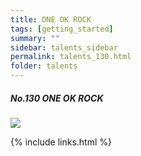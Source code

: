 ```yaml
---
title: ONE OK ROCK
tags: [getting_started]
summary: ""
sidebar: talents_sidebar
permalink: talents_130.html
folder: talents
---
```



##### No.130 ONE OK ROCK

![](https://yt3.ggpht.com/ytc/AKedOLTbCtN02EVfFE-YogZWgxCbRLhByR3LD-ACoef0xg=s176-c-k-c0x00ffffff-no-rj)






{% include links.html %}
